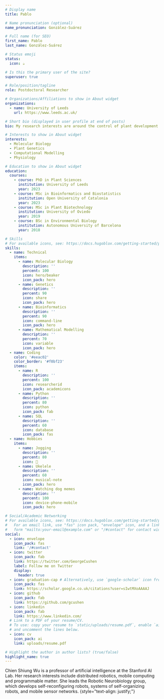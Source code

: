 ```yaml
---
# Display name
title: Pablo

# Name pronunciation (optional)
name_pronunciation: González-Suárez

# Full name (for SEO)
first_name: Pablo
last_name: González-Suárez

# Status emoji
status:
  icon: ☕️

# Is this the primary user of the site?
superuser: true

# Role/position/tagline
role: Postdoctoral Researcher

# Organizations/Affiliations to show in About widget
organizations:
  - name: University of Leeds
    url: https://www.leeds.ac.uk/

# Short bio (displayed in user profile at end of posts)
bio: My research interests are around the control of plant development by temperature, specially during the reproductive phase.

# Interests to show in About widget
interests:
  - Molecular Biology
  - Plant Genetics
  - Computational Modelling
  - Physiology

# Education to show in About widget
education:
  courses:
    - course: PhD in Plant Sciences
      institution: University of Leeds
      year: 2023
    - course: MSc in Bioinformatics and Biostatistics
      institution: Open University of Catalonia 
      year: 2023
    - course: MSc in Plant Biotechnology
      institution: University of Oviedo
      year: 2019
    - course: BSc in Environmental Biology
      institution: Autonomous University of Barcelona
      year: 2018

# Skills
# For available icons, see: https://docs.hugoblox.com/getting-started/page-builder/#icons
skills:
  - name: Technical
    items:
      - name: Molecular Biology
        description: ''
        percent: 100
        icon: hero/beaker
        icon_pack: hero
      - name: Genetics
        description: ''
        percent: 90
        icon: share
        icon_pack: hero
      - name: Bioinformatics
        description: ''
        percent: 90
        icon: command-line
        icon_pack: hero
      - name: Mathematical Modelling
        description: ''
        percent: 70
        icon: variable
        icon_pack: hero
  - name: Coding
    color: '#eeac02'
    color_border: '#f0bf23'
    items:
      - name: R
        description: ''
        percent: 100
        icon: researcherid
        icon_pack: academicons
      - name: Python
        description: ''
        percent: 80
        icon: python
        icon_pack: fab
      - name: SQL
        description: ''
        percent: 60
        icon: database
        icon_pack: fas
  - name: Hobbies
    items:
      - name: Jogging
        description: ''
        percent: 80
        icon: 🏃
      - name: Ukelele
        description: ''
        percent: 60
        icon: musical-note
        icon_pack: hero
      - name: Watching dog memes
        description: ''
        percent: 100
        icon: device-phone-mobile
        icon_pack: hero

# Social/Academic Networking
# For available icons, see: https://docs.hugoblox.com/getting-started/page-builder/#icons
#   For an email link, use "fas" icon pack, "envelope" icon, and a link in the
#   form "mailto:your-email@example.com" or "/#contact" for contact widget.
social:
  - icon: envelope
    icon_pack: fas
    link: '/#contact'
  - icon: twitter
    icon_pack: fab
    link: https://twitter.com/GeorgeCushen
    label: Follow me on Twitter
    display:
      header: true
  - icon: graduation-cap # Alternatively, use `google-scholar` icon from `ai` icon pack
    icon_pack: fas
    link: https://scholar.google.co.uk/citations?user=sIwtMXoAAAAJ
  - icon: github
    icon_pack: fab
    link: https://github.com/gcushen
  - icon: linkedin
    icon_pack: fab
    link: https://www.linkedin.com/
  # Link to a PDF of your resume/CV.
  # To use: copy your resume to `static/uploads/resume.pdf`, enable `ai` icons in `params.yaml`,
  # and uncomment the lines below.
  - icon: cv
    icon_pack: ai
    link: uploads/resume.pdf

# Highlight the author in author lists? (true/false)
highlight_name: true
---
```


Chien Shiung Wu is a professor of artificial intelligence at the Stanford AI Lab. Her research interests include distributed robotics, mobile computing and programmable matter. She leads the Robotic Neurobiology group, which develops self-reconfiguring robots, systems of self-organizing robots, and mobile sensor networks.
{style="text-align: justify;"}
